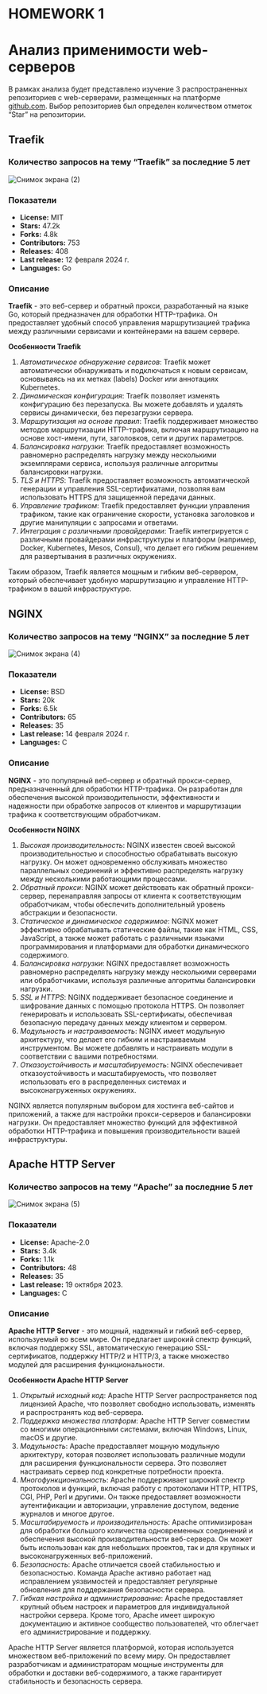 # HOMEWORK 1
# Анализ применимости web-серверов
В рамках анализа будет представлено изучение 3 распространенных репозиториев с web-серверами, размещенных на платформе [github.com](https://github.com). Выбор репозиториев был определен количеством отметок “Star” на репозитории.
## Traefik
### Количество запросов на тему “Traefik” за последние 5 лет
![Снимок экрана (2)](https://github.com/nnpoliina/hw/assets/163640042/c9f1f63b-f0d2-4d48-9971-bdf8b2d4dc0c)
### Показатели
- **License:** MIT
- **Stars:** 47.2k
- **Forks:** 4.8k
- **Contributors:** 753
- **Releases:** 408
- **Last release:** 12 февраля 2024 г.
- **Languages:** Go
### Описание
**Traefik** - это веб-сервер и обратный прокси, разработанный на языке Go, который предназначен для обработки HTTP-трафика. Он предоставляет удобный способ управления маршрутизацией трафика между различными сервисами и контейнерами на вашем сервере.

**Особенности Traefik**
1. *Автоматическое обнаружение сервисов*: Traefik может автоматически обнаруживать и подключаться к новым сервисам, основываясь на их метках (labels) Docker или аннотациях Kubernetes.
2. *Динамическая конфигурация*: Traefik позволяет изменять конфигурацию без перезапуска. Вы можете добавлять и удалять сервисы динамически, без перезагрузки сервера.
3. *Маршрутизация на основе правил*: Traefik поддерживает множество методов маршрутизации HTTP-трафика, включая маршрутизацию на основе хост-имени, пути, заголовков, сети и других параметров.
4. *Балансировка нагрузки*: Traefik предоставляет возможность равномерно распределять нагрузку между несколькими экземплярами сервиса, используя различные алгоритмы балансировки нагрузки.
5. *TLS и HTTPS*: Traefik предоставляет возможность автоматической генерации и управления SSL-сертификатами, позволяя вам использовать HTTPS для защищенной передачи данных.
6. *Управление трафиком*: Traefik предоставляет функции управления трафиком, такие как ограничение скорости, установка заголовков и другие манипуляции с запросами и ответами.
7. *Интеграция с различными провайдерами*: Traefik интегрируется с различными провайдерами инфраструктуры и платформ (например, Docker, Kubernetes, Mesos, Consul), что делает его гибким решением для развертывания в различных окружениях.

Таким образом, Traefik является мощным и гибким веб-сервером, который обеспечивает удобную маршрутизацию и управление HTTP-трафиком в вашей инфраструктуре.

## NGINX
### Количество запросов на тему “NGINX” за последние 5 лет
![Снимок экрана (4)](https://github.com/nnpoliina/hw/assets/163640042/b7d1875c-481e-4c03-a2b6-54a5cc6f3389)
### Показатели
- **License:** BSD
- **Stars:** 20k
- **Forks:** 6.5k
- **Contributors:** 65
- **Releases:** 35
- **Last release:** 14 февраля 2024 г.
- **Languages:** C


### Описание
 **NGINX** - это популярный веб-сервер и обратный прокси-сервер, предназначенный для обработки HTTP-трафика. Он разработан для обеспечения высокой производительности, эффективности и надежности при обработке запросов от клиентов и маршрутизации трафика к соответствующим обработчикам.
 
**Особенности NGINX**
1. *Высокая производительность*: NGINX известен своей высокой производительностью и способностью обрабатывать высокую нагрузку. Он может одновременно обслуживать множество параллельных соединений и эффективно распределять нагрузку между несколькими работающими процессами.
2. *Обратный прокси*: NGINX может действовать как обратный прокси-сервер, перенаправляя запросы от клиента к соответствующим обработчикам, чтобы обеспечить дополнительный уровень абстракции и безопасности.
3. *Статическое и динамическое содержимое*: NGINX может эффективно обрабатывать статические файлы, такие как HTML, CSS, JavaScript, а также может работать с различными языками программирования и платформами для обработки динамического содержимого.
4. *Балансировка нагрузки*: NGINX предоставляет возможность равномерно распределять нагрузку между несколькими серверами или обработчиками, используя различные алгоритмы балансировки нагрузки.
5. *SSL и HTTPS*: NGINX поддерживает безопасное соединение и шифрование данных с помощью протокола HTTPS. Он позволяет генерировать и использовать SSL-сертификаты, обеспечивая безопасную передачу данных между клиентом и сервером.
6. *Модульность и настраиваемость*: NGINX имеет модульную архитектуру, что делает его гибким и настраиваемым инструментом. Вы можете добавлять и настраивать модули в соответствии с вашими потребностями.
7. *Отказоустойчивость и масштабируемость*: NGINX обеспечивает отказоустойчивость и масштабируемость, что позволяет использовать его в распределенных системах и высоконагруженных окружениях.

NGINX является популярным выбором для хостинга веб-сайтов и приложений, а также для настройки прокси-серверов и балансировки нагрузки. Он предоставляет множество функций для эффективной обработки HTTP-трафика и повышения производительности вашей инфраструктуры.

## Apache HTTP Server
### Количество запросов на тему “Apache” за последние 5 лет
![Снимок экрана (5)](https://github.com/nnpoliina/hw/assets/163640042/5b045d24-7463-4bf9-8b1a-398848c96796)
### Показатели
- **License:** Apache-2.0
- **Stars:** 3.4k
- **Forks:** 1.1k
- **Contributors:** 48
- **Releases:** 35
- **Last release:** 19 октября 2023.
- **Languages:** С
### Описание
**Apache HTTP Server** - это мощный, надежный и гибкий веб-сервер, используемый во всем мире. Он предлагает широкий спектр функций, включая поддержку SSL, автоматическую генерацию SSL-сертификатов, поддержку HTTP/2 и HTTP/3, а также множество модулей для расширения функциональности.

**Особенности Apache HTTP Server**
1. *Открытый исходный код*: Apache HTTP Server распространяется под лицензией Apache, что позволяет свободно использовать, изменять и распространять код веб-сервера.
2. *Поддержка множества платформ*: Apache HTTP Server совместим со многими операционными системами, включая Windows, Linux, macOS и другие.
3. *Модульность*: Apache предоставляет мощную модульную архитектуру, которая позволяет использовать различные модули для расширения функциональности сервера. Это позволяет настраивать сервер под конкретные потребности проекта.
4. *Многофункциональность*: Apache поддерживает широкий спектр протоколов и функций, включая работу с протоколами HTTP, HTTPS, CGI, PHP, Perl и другими. Он также предоставляет возможности аутентификации и авторизации, управление доступом, ведение журналов и многое другое.
5. *Масштабируемость и производительность*: Apache оптимизирован для обработки большого количества одновременных соединений и обеспечения высокой производительности веб-сервера. Он может быть использован как для небольших проектов, так и для крупных и высоконагруженных веб-приложений.
6. *Безопасность*: Apache отличается своей стабильностью и безопасностью. Команда Apache активно работает над исправлением уязвимостей и предоставляет регулярные обновления для поддержания безопасности сервера.
7. *Гибкая настройка и администрирование*: Apache предоставляет крупный объем настроек и параметров для индивидуальной настройки сервера. Кроме того, Apache имеет широкую документацию и активное сообщество пользователей, что облегчает его администрирование и поддержку.

Apache HTTP Server является платформой, которая используется множеством веб-приложений по всему миру. Он предоставляет разработчикам и администраторам мощные инструменты для обработки и доставки веб-содержимого, а также гарантирует стабильность и безопасность сервера.
